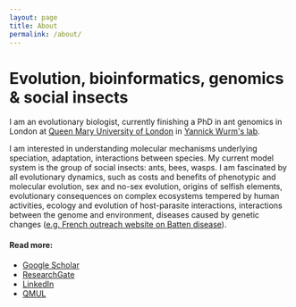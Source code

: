 ```yaml
---
layout: page
title: About
permalink: /about/
---
```

# Evolution, bioinformatics, genomics & social insects

I am an evolutionary biologist, currently finishing a PhD in ant genomics in London at [Queen Mary University of London](http://www.sbcs.qmul.ac.uk/research/) in [Yannick Wurm's lab](https://wurmlab.github.io/team/efavreau/index.html).

I am interested in understanding molecular mechanisms underlying speciation, adaptation, interactions between species. My current model system is the group of social insects: ants, bees, wasps. I am fascinated by all evolutionary dynamics, such as costs and benefits of phenotypic and molecular evolution, sex and no-sex evolution, origins of selfish elements, evolutionary consequences on complex ecosystems tempered by human activities, ecology and evolution of host-parasite interactions, interactions between the genome and environment, diseases caused by genetic changes ([e.g. French outreach website on Batten disease](http://cln.jmfavreau.info/index.html)).

#### Read more:
- [Google Scholar](https://scholar.google.co.uk/citations?user=tVKGbegAAAAJ&hl=en)
- [ResearchGate](https://www.researchgate.net/profile/Emeline_Favreau2)
- [LinkedIn](https://www.linkedin.com/in/emelinefavreau/)
- [QMUL](https://www.qmul.ac.uk/sbcs/staff/emelinefavreau.html)
